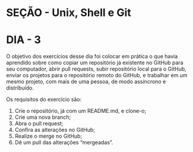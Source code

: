 # SEÇÃO - Unix, Shell e Git

# DIA - 3

O objetivo dos exercícios desse dia foi colocar em prática o que havia aprendido sobre como copiar um repositório já existente no GitHub para seu computador, abrir pull requests, subir repositório local para o GitHub, enviar os projetos para o repositório remoto do GitHub, e trabalhar em um mesmo projeto, com mais de uma pessoa, de modo assíncrono e distribuído.

Os requisitos do exercício são:

1. Crie o repositório, já com um README.md, e clone-o;
2. Crie uma nova branch;
4. Abra o pull request;
5. Confira as alterações no GitHub;
6. Realize o merge no GitHub;
7. Dê um pull das alterações “mergeadas”.